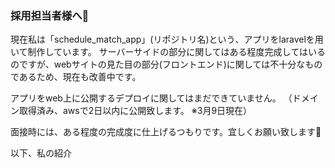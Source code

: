 ### 採用担当者様へ:bow:

現在私は「schedule_match_app」(リポジトリ名)という、アプリをlaravelを用いて制作しています。
サーバーサイドの部分に関してはある程度完成してはいるのですが、webサイトの見た目の部分(フロントエンド)に関しては不十分なものであるため、現在も改善中です。

アプリをweb上に公開するデプロイに関してはまだできていません。
（ドメイン取得済み、awsで2日以内に公開致します。 ※3月9日現在）

面接時には、ある程度の完成度に仕上げるつもりです。宜しくお願い致します:bow:

以下、私の紹介



<!--
**Shyousei7610/Shyousei7610** is a ✨ _special_ ✨ repository because its `README.md` (this file) appears on your GitHub profile.

Here are some ideas to get you started:

- 🔭 I’m currently working on ...
- 🌱 I’m currently learning ...
- 👯 I’m looking to collaborate on ...
- 🤔 I’m looking for help with ...
- 💬 Ask me about ...
- 📫 How to reach me: ...
- 😄 Pronouns: ...
- ⚡ Fun fact: ...
-->

